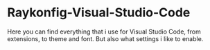 # Raykonfig-Visual-Studio-Code
Here you can find everything that i use for Visual Studio Code, from extensions, to theme and font. But also what settings i like to enable.


